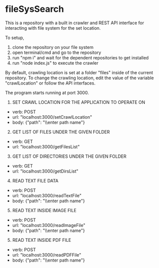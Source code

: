 # fileSysSearch

This is a repository with a built in crawler and REST API interface for interacting with file system for the set location.

To setup, 
1. clone the repository on your file system
2. open terminal/cmd and go to the repository
3. run "npm i" and wait for the dependent repositories to get installed
4. run "node index.js" to execute the crawler


By default,
crawling location is set at a folder "files" inside of the current repository.
To change the crawling location, edit the value of the variable "crawlLocation" or follow the API interfaces.

The program starts running at port 3000.

1. SET CRAWL LOCATION FOR THE APPLICATION TO OPERATE ON
- verb: POST 
- url: "localhost:3000/setCrawlLocation"
- body: {"path": "\\\enter path name"}

2. GET LIST OF FILES UNDER THE GIVEN FOLDER
- verb: GET
- url: "localhost:3000/getFilesList"

3. GET LIST OF DIRECTORIES UNDER THE GIVEN FOLDER
- verb: GET
- url: "localhost:3000/getDirsList"

4. READ TEXT FILE DATA
- verb: POST
- url: "localhost:3000/readTextFile"
- body: {"path": "\\\enter path name"}

5. READ TEXT INSIDE IMAGE FILE
- verb: POST
- url: "localhost:3000/readImageFile"
- body: {"path": "\\\enter path name"}

5. READ TEXT INSIDE PDF FILE
- verb: POST
- url: "localhost:3000/readPDFFile"
- body: {"path": "\\\enter path name"}